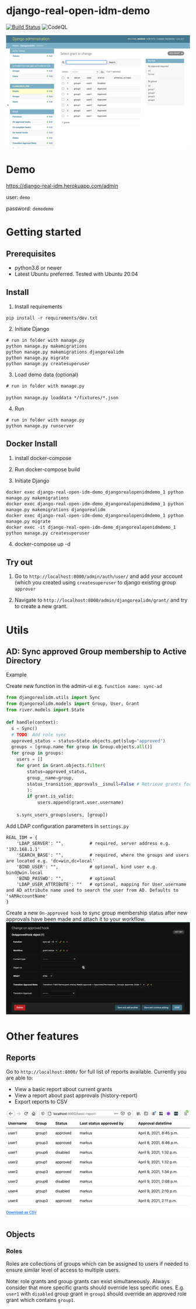 # django-real-open-idm-demo
[![Build Status](https://travis-ci.com/markusleh/django-real-open-idm-demo.svg?branch=main)](https://travis-ci.com/markusleh/django-real-open-idm-demo) ![CodeQL](https://github.com/markusleh/django-real-open-idm-demo/workflows/CodeQL/badge.svg)

![Preview](img/demo.png)

# Demo
https://django-real-idm.herokuapp.com/admin

user: `demo`

password: `demodemo`

# Getting started

## Prerequisites

- python3.6 or newer
- Latest Ubuntu preferred. Tested with Ubuntu 20.04

## Install

1. Install requirements

```
pip install -r requirements/dev.txt
```

2. Initiate Django

```
# run in folder with manage.py
python manage.py makemigrations
python manage.py makemigrations djangorealidm
python manage.py migrate
python manage.py createsuperuser
```

3. Load demo data (optional)

```
# run in folder with manage.py

python manage.py loaddata */fixtures/*.json
```


4. Run

```
# run in folder with manage.py
python manage.py runserver
```

## Docker Install

1. install docker-compose

2. Run docker-compose build

3. Initiate Django
```
docker exec django-real-open-idm-demo_djangorealopenidmdemo_1 python manage.py makemigrations
docker exec django-real-open-idm-demo_djangorealopenidmdemo_1 python manage.py makemigrations djangorealidm
docker exec django-real-open-idm-demo_djangorealopenidmdemo_1 python manage.py migrate
docker exec -it django-real-open-idm-demo_djangorealopenidmdemo_1 python manage.py createsuperuser
```
4. docker-compose up -d

## Try out


1. Go to `http://localhost:8000/admin/auth/user/` and add your account (which you created using `createsuperuser` to django existing group `approver`

2. Navigate to `http://localhost:8000/admin/djangorealidm/grant/` and try to create a new grant.

# Utils

## AD: Sync approved Group membership to Active Directory

Example

Create new function in the admin-ui e.g. `function name: sync-ad`
```python
from djangorealidm.utils import Sync
from djangorealidm.models import Group, User, Grant
from river.models import State

def handle(context):
  s = Sync()
  # TODO: Add role sync
  approved_status = status=State.objects.get(slug="approved")
  groups = [group.name for group in Group.objects.all()]
  for group in groups:
    users = []
    for grant in Grant.objects.filter(
  	    status=approved_status, 
  	    group__name=group,
  	    status_transition_approvals__isnull=False # Retrieve grants for which approval has been explicitly granted. Prevents creating grant objects with 'approved' status
  	    ):
  	    if grant.is_valid:
  	        users.append(grant.user.username)
 
  	s.sync_users_groups(users, [group])
```

Add LDAP configuration parameters in `settings.py`
```
REAL_IDM = {
    'LDAP_SERVER': "",          # required, server address e.g. '192.168.1.1'
    'SEARCH_BASE': "",          # required, where the groups and users are located e.g. 'dc=win,dc=local'
    'BIND_USER': "",            # optional, bind user e.g. bind@win.local
    'BIND_PASSWD': "",          # optional
    'LDAP_USER_ATTRIBUTE': ""   # optional, mapping for User.username and AD attribute name used to search the user from AD. Defaults to 'sAMAccountName'
}
```
Create a new `On-approved hook` to sync group membership status after new approvals have been made and attach it to your workflow.
![Preview](img/function-example.png)

# Other features
## Reports

Go to `http://localhost:8000/` for full list of reports available. Currently you are able to:

- View a basic report about current grants
- View a report about past approvals (history-report)
- Export reports to CSV

![Report-basic](img/reports-basic.png)

 ## Objects
 
 ### Roles
 Roles are collections of groups which can be assigned to users if needed to ensure similar level of access to multiple users.
 
 
 Note: role grants and group grants can exist simultaneously. Always consider that more specific grants should override less specific ones. E.g. `user1` with `disabled` group grant in `group1` should override an approved role grant which contains `group1`. 
